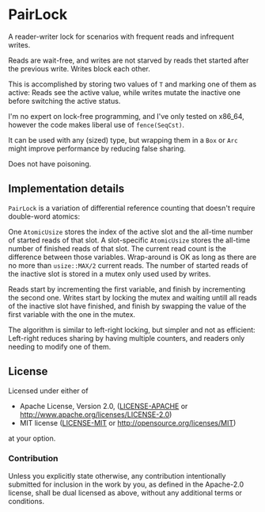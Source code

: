 # PairLock

A reader-writer lock for scenarios with frequent reads and infrequent writes.

Reads are wait-free, and writes are not starved by reads thet started after the
previous write. Writes block each other.

This is accomplished by storing two values of `T` and marking one of them as
active: Reads see the active value, while writes mutate the inactive one before
switching the active status.

I'm no expert on lock-free programming, and I've only tested on x86_64,
however the code makes liberal use of `fence(SeqCst)`.

It can be used with any (sized) type, but wrapping them in a `Box` or `Arc`
might improve performance by reducing false sharing.

Does not have poisoning.

## Implementation details

`PairLock` is a variation of differential reference counting that doesn't
require double-word atomics:

One `AtomicUsize` stores the index of the active slot and the all-time number of
started reads of that slot. A slot-specific `AtomicUsize` stores the all-time
number of finished reads of that slot. The current read count is the difference
between those variables. Wrap-around is OK as long as there are no more than
`usize::MAX/2` current reads. The number of started reads of the inactive slot
is stored in a mutex only used used by writes.

Reads start by incrementing the first variable, and finish by incrementing the
second one.
Writes start by locking the mutex and waiting untill all reads of the inactive
slot have finished, and finish by swapping the value of the first variable with
the one in the mutex.

The algorithm is similar to left-right locking, but simpler and not as
efficient: Left-right reduces sharing by having multiple counters, and
readers only needing to modify one of them.


## License

Licensed under either of

 * Apache License, Version 2.0, ([LICENSE-APACHE](LICENSE-APACHE) or http://www.apache.org/licenses/LICENSE-2.0)
 * MIT license ([LICENSE-MIT](LICENSE-MIT) or http://opensource.org/licenses/MIT)

at your option.

### Contribution

Unless you explicitly state otherwise, any contribution intentionally
submitted for inclusion in the work by you, as defined in the Apache-2.0
license, shall be dual licensed as above, without any additional terms or
conditions.
